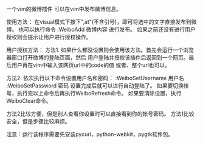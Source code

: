 一个vim的微博插件
可以在vim中发布微博信息。

使用方法：
在visual模式下按下",at"(不含引号)，即可将选中的文字直接发布到微博。
也可以执行命令 :WeiboAdd 微博内容    进行发布。
如果之前还没有进行用户授权则会提示让用户进行授权操作。

用户授权方法：
方法1.
如果什么都没设置则会使用该方法。首先会运行一个浏览器窗口打开微博的登陆页面，然后
用户登陆并授权该插件后返回到一个网页。最后用户再在vim中输入该网页url中的code的值
或者、整个url也可以。

方法2.
依次执行以下命令设置用户名和密码：
:WeiboSetUsername 用户名
:WeiboSetPassword 密码
设置完成后就可以进行自动登陆了。
如果要切换帐号，执行完以上命令后再执行WeiboRefresh命令。
如果要清除设置，执行WeiboClear命令。

方法2比较方便，但是别人查看你设置时可以直接看到你的帐号密码。
方法1比较安全，但是步骤比较麻烦。


注意：运行该程序需要先安装pycurl，python-webkit，pygtk软件包。
